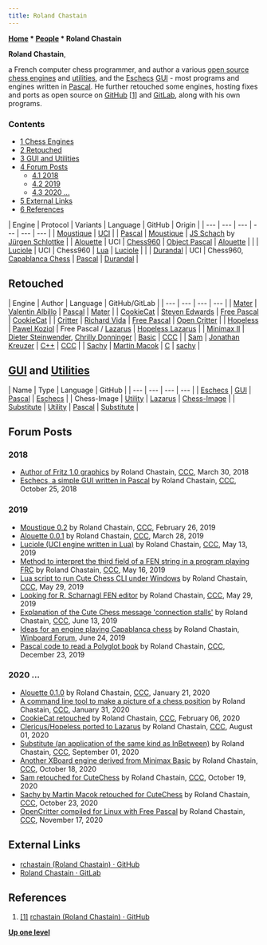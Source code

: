 ```yaml
---
title: Roland Chastain
---
```

**[Home](Home "Home") \* [People](People "People") \* Roland Chastain**


**Roland Chastain**,  

a French computer chess programmer, and author a various [open source chess engines](Category:Open_Source "Category:Open Source") and [utilities](Utilities "Utilities"), and the [Eschecs](index.php?title=Eschecs&action=edit&redlink=1 "Eschecs (page does not exist)") [GUI](GUI "GUI") - most programs and engines written in [Pascal](Pascal "Pascal").
He further retouched some engines, hosting fixes and ports as open source on [GitHub](https://en.wikipedia.org/wiki/GitHub) <a id="cite-note-1" href="#cite-ref-1">[1]</a>
and [GitLab](https://en.wikipedia.org/wiki/GitLab), along with his own programs.



### Contents


* [1 Chess Engines](#chess-engines)
* [2 Retouched](#retouched)
* [3 GUI and Utilities](#gui-and-utilities)
* [4 Forum Posts](#forum-posts)
	+ [4.1 2018](#2018)
	+ [4.2 2019](#2019)
	+ [4.3 2020 ...](#2020-...)
* [5 External Links](#external-links)
* [6 References](#references)








|  Engine
 |  Protocol
 |  Variants
 |  Language
 |  GitHub
 |  Origin
 |
| --- | --- | --- | --- | --- | --- |
| [Moustique](index.php?title=Moustique&action=edit&redlink=1 "Moustique (page does not exist)") | [UCI](UCI "UCI") |  | [Pascal](Pascal "Pascal") | [Moustique](https://github.com/rchastain/moustique) | [JS Schach](JS_Schach "JS Schach") by [Jürgen Schlottke](index.php?title=J%C3%BCrgen_Schlottke&action=edit&redlink=1 "Jürgen Schlottke (page does not exist)") |
| [Alouette](index.php?title=Alouette&action=edit&redlink=1 "Alouette (page does not exist)") |  UCI
 | [Chess960](Chess960 "Chess960") | [Object Pascal](Pascal#Object "Pascal") | [Alouette](https://github.com/rchastain/alouette) |  |
| [Luciole](index.php?title=Luciole&action=edit&redlink=1 "Luciole (page does not exist)") |  UCI
 |  Chess960
 | [Lua](https://en.wikipedia.org/wiki/Lua_(programming_language)) | [Luciole](https://github.com/rchastain/luciole) |  |
| [Durandal](index.php?title=Durandal&action=edit&redlink=1 "Durandal (page does not exist)") |  UCI
 |  Chess960, [Capablanca Chess](index.php?title=Capablanca_Chess&action=edit&redlink=1 "Capablanca Chess (page does not exist)") | [Pascal](Pascal "Pascal") | [Durandal](https://github.com/rchastain/durandal) |


## Retouched




|  Engine
 |  Author
 |  Language
 |  GitHub/GitLab
 |
| --- | --- | --- | --- |
| [Mater](index.php?title=Mater_(Albillo)&action=edit&redlink=1 "Mater (Albillo) (page does not exist)") | [Valentin Albillo](index.php?title=Valentin_Albillo&action=edit&redlink=1 "Valentin Albillo (page does not exist)") | [Pascal](Pascal "Pascal") | [Mater](https://github.com/rchastain/mater) |
| [CookieCat](CookieCat "CookieCat") | [Steven Edwards](Steven_Edwards "Steven Edwards") | [Free Pascal](Pascal#FreePascal "Pascal") | [CookieCat](https://github.com/rchastain/cookiecat) |
| [Critter](Critter "Critter") | [Richard Vida](Richard_Vida "Richard Vida") | [Free Pascal](Pascal#FreePascal "Pascal") | [Open Critter](https://github.com/rchastain/open-critter) |
| [Hopeless](Hopeless "Hopeless") | [Pawel Koziol](Pawel_Koziol "Pawel Koziol") |  Free Pascal / [Lazarus](https://en.wikipedia.org/wiki/Lazarus_(IDE)) | [Hopeless Lazarus](https://gitlab.com/rchastain/hopeless-lazarus) |
| [Minimax II](Minimax_(program) "Minimax (program)") | [Dieter Steinwender](Dieter_Steinwender "Dieter Steinwender"), [Chrilly Donninger](Chrilly_Donninger "Chrilly Donninger") | [Basic](Basic "Basic") | [CCC](http://www.talkchess.com/forum3/viewtopic.php?f=2&t=75426) |
| [Sam](index.php?title=Sam&action=edit&redlink=1 "Sam (page does not exist)") | [Jonathan Kreuzer](Jonathan_Kreuzer "Jonathan Kreuzer") | [C++](Cpp "Cpp") | [CCC](http://www.talkchess.com/forum3/viewtopic.php?f=2&t=75454) |
| [Sachy](index.php?title=Sachy&action=edit&redlink=1 "Sachy (page does not exist)") | [Martin Macok](index.php?title=Martin_Macok&action=edit&redlink=1 "Martin Macok (page does not exist)") | [C](C "C") | [sachy](https://github.com/rchastain/sachy) |


## [GUI](GUI "GUI") and [Utilities](Utilities "Utilities")




|  Name
 |  Type
 |  Language
 |  GitHub
 |
| --- | --- | --- | --- |
| [Eschecs](index.php?title=Eschecs&action=edit&redlink=1 "Eschecs (page does not exist)") | [GUI](GUI "GUI") | [Pascal](Pascal "Pascal") | [Eschecs](https://github.com/rchastain/eschecs) |
|  Chess-Image
 | [Utility](Utilities "Utilities") | [Lazarus](https://en.wikipedia.org/wiki/Lazarus_(IDE)) | [Chess-Image](https://github.com/rchastain/chess-image) | 
| [Substitute](index.php?title=Substitute&action=edit&redlink=1 "Substitute (page does not exist)") | [Utility](Utilities "Utilities") | [Pascal](Pascal "Pascal") | [Substitute](https://github.com/rchastain/substitute) |


## Forum Posts


### 2018


* [Author of Fritz 1.0 graphics](http://www.talkchess.com/forum3/viewtopic.php?f=2&t=66968) by Roland Chastain, [CCC](CCC "CCC"), March 30, 2018
* [Eschecs, a simple GUI written in Pascal](http://www.talkchess.com/forum3/viewtopic.php?f=7&t=68726) by Roland Chastain, [CCC](CCC "CCC"), October 25, 2018


### 2019


* [Moustique 0.2](http://www.talkchess.com/forum3/viewtopic.php?f=2&t=69754&start=29) by Roland Chastain, [CCC](CCC "CCC"), February 26, 2019
* [Alouette 0.0.1](http://www.talkchess.com/forum3/viewtopic.php?f=2&t=70347) by Roland Chastain, [CCC](CCC "CCC"), March 28, 2019
* [Luciole (UCI engine written in Lua)](http://www.talkchess.com/forum3/viewtopic.php?f=2&t=70736) by Roland Chastain, [CCC](CCC "CCC"), May 13, 2019
* [Method to interpret the third field of a FEN string in a program playing FRC](http://www.talkchess.com/forum3/viewtopic.php?f=7&t=70757) by Roland Chastain, [CCC](CCC "CCC"), May 16, 2019
* [Lua script to run Cute Chess CLI under Windows](http://www.talkchess.com/forum3/viewtopic.php?f=2&t=70736) by Roland Chastain, [CCC](CCC "CCC"), May 29, 2019
* [Looking for R. Scharnagl FEN editor](http://www.talkchess.com/forum3/viewtopic.php?f=2&t=70853) by Roland Chastain, [CCC](CCC "CCC"), May 29, 2019
* [Explanation of the Cute Chess message 'connection stalls'](http://www.talkchess.com/forum3/viewtopic.php?f=7&t=71007) by Roland Chastain, [CCC](CCC "CCC"), June 13, 2019
* [Ideas for an engine playing Capablanca chess](http://www.open-aurec.com/wbforum/viewtopic.php?f=4&t=54425) by Roland Chastain, [Winboard Forum](Computer_Chess_Forums "Computer Chess Forums"), June 24, 2019
* [Pascal code to read a Polyglot book](http://www.talkchess.com/forum3/viewtopic.php?f=7&t=72631) by Roland Chastain, [CCC](CCC "CCC"), December 23, 2019


### 2020 ...


* [Alouette 0.1.0](http://www.talkchess.com/forum3/viewtopic.php?f=2&t=72613&start=51) by Roland Chastain, [CCC](CCC "CCC"), January 21, 2020
* [A command line tool to make a picture of a chess position](http://www.talkchess.com/forum3/viewtopic.php?f=2&t=72960) by Roland Chastain, [CCC](CCC "CCC"), January 31, 2020
* [CookieCat retouched](http://www.talkchess.com/forum3/viewtopic.php?f=2&t=73005) by Roland Chastain, [CCC](CCC "CCC"), February 06, 2020
* [Clericus/Hopeless ported to Lazarus](http://www.talkchess.com/forum3/viewtopic.php?f=2&t=74648) by Roland Chastain, [CCC](CCC "CCC"), August 01, 2020
* [Substitute (an application of the same kind as InBetween)](http://www.talkchess.com/forum3/viewtopic.php?f=2&t=74959) by Roland Chastain, [CCC](CCC "CCC"), September 01, 2020
* [Another XBoard engine derived from Minimax Basic](http://www.talkchess.com/forum3/viewtopic.php?f=2&t=75426) by Roland Chastain, [CCC](CCC "CCC"), October 18, 2020
* [Sam retouched for CuteChess](http://www.talkchess.com/forum3/viewtopic.php?f=2&t=75454) by Roland Chastain, [CCC](CCC "CCC"), October 19, 2020
* [Sachy by Martin Macok retouched for CuteChess](http://www.talkchess.com/forum3/viewtopic.php?f=2&t=75504) by Roland Chastain, [CCC](CCC "CCC"), October 23, 2020
* [OpenCritter compiled for Linux with Free Pascal](http://www.talkchess.com/forum3/viewtopic.php?f=2&t=75850) by Roland Chastain, [CCC](CCC "CCC"), November 17, 2020


## External Links


* [rchastain (Roland Chastain) · GitHub](https://github.com/rchastain)
* [Roland Chastain · GitLab](https://gitlab.com/rchastain)


## References


1. <a id="cite-ref-1" href="#cite-note-1">[1]</a> [rchastain (Roland Chastain) · GitHub](https://github.com/rchastain)

**[Up one level](People "People")**







 
